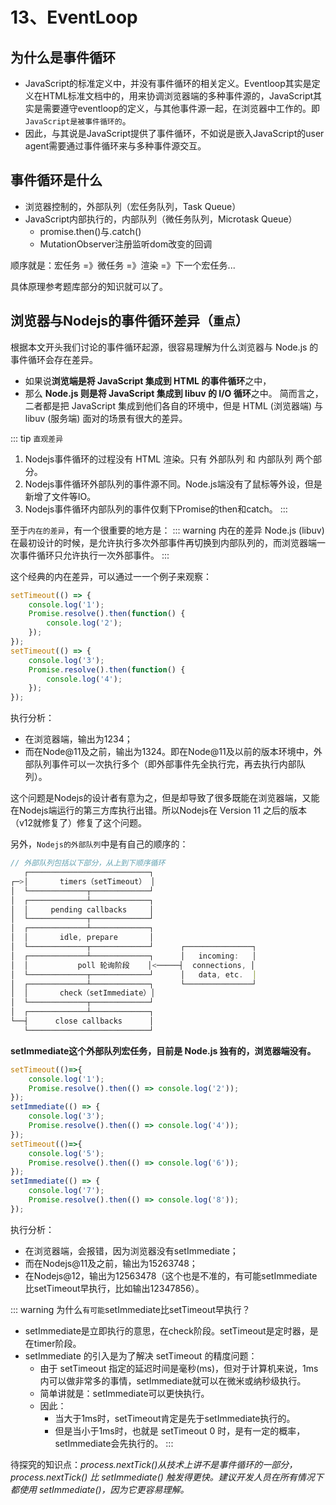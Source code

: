 # 13、EventLoop

## 为什么是事件循环

- JavaScript的标准定义中，并没有事件循环的相关定义。Eventloop其实是定义在HTML标准文档中的，用来协调浏览器端的多种事件源的，JavaScript其实是需要遵守eventloop的定义，与其他事件源一起，在浏览器中工作的。即`JavaScript是被事件循环的`。
- 因此，与其说是JavaScript提供了事件循环，不如说是嵌入JavaScript的user agent需要通过事件循环来与多种事件源交互。


## 事件循环是什么
- 浏览器控制的，外部队列（宏任务队列，Task Queue）
- JavaScript内部执行的，内部队列（微任务队列，Microtask Queue）
    - promise.then()与.catch()
    - MutationObserver注册监听dom改变的回调

顺序就是：宏任务 =》微任务 =》渲染 =》下一个宏任务...

具体原理参考题库部分的知识就可以了。


## 浏览器与Nodejs的事件循环差异（`重点`）

根据本⽂开头我们讨论的事件循环起源，很容易理解为什么浏览器与 Node.js 的事件循环会存在差异。
- 如果说**浏览端是将 JavaScript 集成到 HTML 的事件循环**之中，
- 那么 **Node.js 则是将 JavaScript 集成到 libuv 的 I/O 循环**之中。
简⽽言之，⼆者都是把 JavaScript 集成到他们各⾃的环境中，但是 HTML (浏览器端) 与 libuv (服务端) ⾯对的场景有很⼤的差异。

::: tip `直观差异`
1. Nodejs事件循环的过程没有 HTML 渲染。只有 外部队列 和 内部队列 两个部分。
2. Nodejs事件循环外部队列的事件源不同。Node.js端没有了鼠标等外设，但是新增了文件等IO。
3. Nodejs事件循环内部队列的事件仅剩下Promise的then和catch。
:::


至于`内在的差异`，有一个很重要的地⽅是：
::: warning 内在的差异
Node.js (libuv)在最初设计的时候，是允许执行多次外部事件再切换到内部队列的，而浏览器端一次事件循环只允许执行⼀次外部事件。
:::


这个经典的内在差异，可以通过⼀一个例子来观察：
```js
setTimeout(() => {
    console.log('1');
    Promise.resolve().then(function() {
        console.log('2');
    });
});
setTimeout(() => {
    console.log('3');
    Promise.resolve().then(function() {
        console.log('4');
    });
});
```
执行分析：
- 在浏览器端，输出为1234；
- 而在Node@11及之前，输出为1324。即在Node@11及以前的版本环境中，外部队列事件可以一次执行多个（即外部事件先全执行完，再去执行内部队列）。

这个问题是Nodejs的设计者有意为之，但是却导致了很多既能在浏览器端，又能在Nodejs端运行的第三方库执行出错。所以Nodejs在 Version 11 之后的版本（v12就修复了）修复了这个问题。


另外，`Nodejs的外部队列`中是有自己的顺序的：
```js
// 外部队列包括以下部分，从上到下顺序循环
   ┌───────────────────────────┐
┌─>│       timers（setTimeout） │
│  └─────────────┬─────────────┘
│  ┌─────────────┴─────────────┐
│  │     pending callbacks     │
│  └─────────────┬─────────────┘
│  ┌─────────────┴─────────────┐
│  │       idle, prepare       │
│  └─────────────┬─────────────┘      ┌───────────────┐
│  ┌─────────────┴─────────────┐      │   incoming:   │
│  │           poll 轮询阶段    │<─────┤  connections, │
│  └─────────────┬─────────────┘      │   data, etc.  │
│  ┌─────────────┴─────────────┐      └───────────────┘
│  │       check（setImmediate）│
│  └─────────────┬─────────────┘
│  ┌─────────────┴─────────────┐
└──┤      close callbacks      │
   └───────────────────────────┘
```
**setImmediate这个外部队列宏任务，目前是 Node.js 独有的，浏览器端没有。**


```js
setTimeout(()=>{
    console.log('1');
    Promise.resolve().then(() => console.log('2'));
});
setImmediate(() => {
    console.log('3');
    Promise.resolve().then(() => console.log('4'));
});
setTimeout(()=>{
    console.log('5');
    Promise.resolve().then(() => console.log('6'));
});
setImmediate(() => {
    console.log('7');
    Promise.resolve().then(() => console.log('8'));
});
```

执行分析：
- 在浏览器端，会报错，因为浏览器没有setImmediate；
- 而在Nodejs@11及之前，输出为15263748；
- 在Nodejs@12，输出为12563478（这个也是不准的，有可能setImmediate比setTimeout早执行，比如输出12347856）。


::: warning 为什么`有可能`setImmediate比setTimeout早执行？

- setImmediate是立即执行的意思，在check阶段。setTimeout是定时器，是在timer阶段。
- setImmediate 的引⼊是为了解决 setTimeout 的精度问题：
    - 由于 setTimeout 指定的延迟时间是毫秒(ms)，但对于计算机来说，1ms内可以做非常多的事情，setImmediate就可以在微米或纳秒级执行。
    - 简单讲就是：setImmediate可以更快执行。
    - 因此：
        - 当大于1ms时，setTimeout肯定是先于setImmediate执行的。
        - 但是当小于1ms时，也就是 setTimeout 0 时，是有一定的概率，setImmediate会先执行的。
:::


待探究的知识点：*process.nextTick()从技术上讲不是事件循环的一部分，process.nextTick() 比 setImmediate() 触发得更快。建议开发人员在所有情况下都使用 setImmediate()，因为它更容易理解。*




